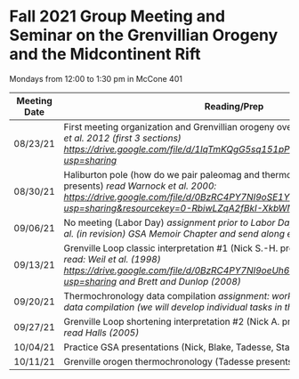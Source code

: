 # Fall 2021 Group Meeting and Seminar on the Grenvillian Orogeny and the Midcontinent Rift

Mondays from 12:00 to 1:30 pm in McCone 401

| Meeting Date | Reading/Prep |
|--------------|--------------|
|08/23/21| First meeting organization and Grenvillian orogeny overview *discussion of Rivers et al. 2012 (first 3 sections) https://drive.google.com/file/d/1IqTmKQgG5sq151pP8F4OfH4B_f34uNhQ/view?usp=sharing* |
|08/30/21| Haliburton pole (how do we pair paleomag and thermochron data; Yiming presents) *read Warnock et al. 2000: https://drive.google.com/file/d/0BzRC4PY7NI9oSE1YRzZIend2dk0/view?usp=sharing&resourcekey=0-RbiwLZqA2fBkI-XkbWNcBg*
|09/06/21| No meeting (Labor Day) *assignment prior to Labor Day: read Swanson-Hysell et al. (in revision) GSA Memoir Chapter and send along edits* |
|09/13/21| Grenville Loop classic interpretation #1 (Nick S.-H. presents) *prior to meeting read: Weil et al. (1998) https://drive.google.com/file/d/0BzRC4PY7NI9oeUh6bVd0MzBxb0E/view?usp=sharing and Brett and Dunlop (2008)*|
|09/20/21| Thermochronology data compilation *assignment: work on thermochronology data compilation (we will develop individual tasks in this regard)* |
|09/27/21| Grenville Loop shortening interpretation #2 (Nick A. presents) *prior to meeting read Halls (2005)* |
|10/04/21| Practice GSA presentations (Nick, Blake, Tadesse, Stacey)|
|10/11/21| Grenville orogen thermochronology (Tadesse presents) *read: Tohver et al. 2006*|
